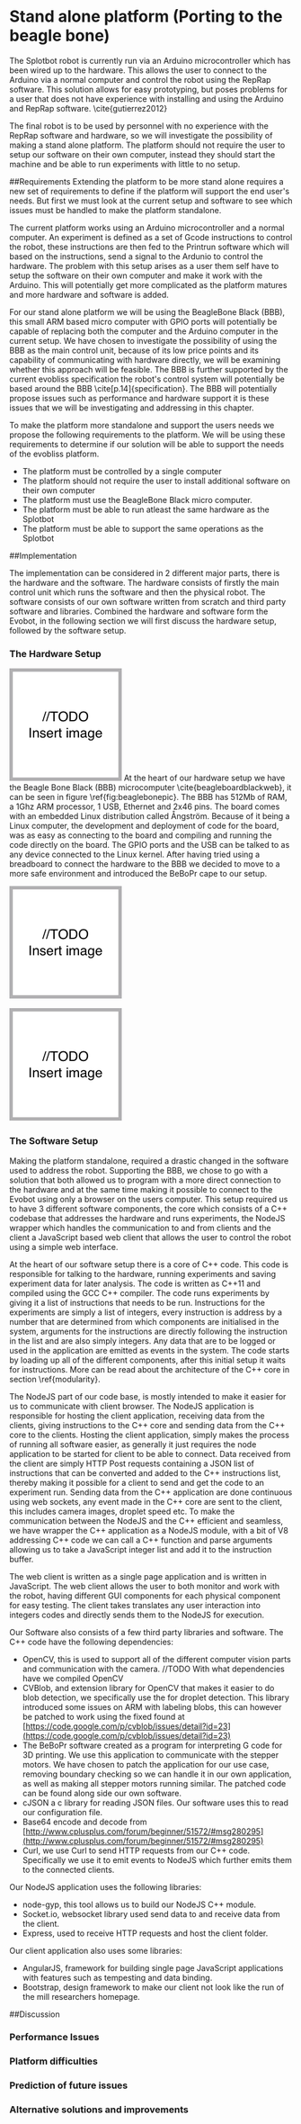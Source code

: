 
# Stand alone platform (Porting to the beagle bone)
The Splotbot robot is currently run via an Arduino microcontroller which has
been wired up to the hardware. This allows the user to connect to the Arduino
via a normal computer and control the robot using the RepRap software. This
solution allows for easy prototyping, but poses problems for a user that does
not have experience with installing and using the Arduino and RepRap software.
\cite{gutierrez2012}

The final robot is to be used by personnel with no experience with the RepRap
software and hardware, so we will investigate the possibility of making a stand
alone platform. The platform should not require the user to setup our software
on their own computer, instead they should start the machine and be able to run
experiments with little to no setup.

##Requirements
Extending the platform to be more stand alone requires a new set of requirements
to define if the platform will support the end user's needs. But first we must
look at the current setup and software to see which issues must be handled to
make the platform standalone.

<!-- Section describing the current solution, should go where? -->
The current platform works using an Arduino microcontroller and a normal
computer. An experiment is defined as a set of Gcode instructions to control the
robot, these instructions are then fed to the Printrun software which will based
on the instructions, send a signal to the Ardunio to control the hardware. The
problem with this setup arises as a user them self have to setup the software on
their own computer and make it work with the Arduino. This will potentially get
more complicated as the platform matures and more hardware and software is
added.

<!-- Beagle bone -->
For our stand alone platform we will be using the BeagleBone Black (BBB), this
small ARM based micro computer with GPIO ports will potentially be capable of
replacing both the computer and the Arduino computer in the current setup. We
have chosen to investigate the possibility of using the BBB as the main control
unit, because of its low price points and its capability of communicating with
hardware directly, we will be examining whether this approach will be feasible.
The BBB is further supported by the current evobliss specification the robot's
control system will potentially be based around the BBB
\cite[p.14]{specification}. The BBB will potentially propose issues such as
performance and hardware support it is these issues that we will be
investigating and addressing in this chapter.

<!-- End Requirements -->
To make the platform more standalone and support the users needs we
propose the following requirements to the platform. We will be using these
requirements to determine if our solution will be able to support the needs of
the evobliss platform.

* The platform must be controlled by a single computer
* The platform should not require the user to install additional software on
  their own computer
* The platform must use the BeagleBone Black micro computer.
* The platform must be able to run atleast the same hardware as the Splotbot
* The platform must be able to support the same operations as the Splotbot


##Implementation
<!-- Overall -->
The implementation can be considered in 2 different major parts, there is the
hardware and the software. The hardware consists of firstly the main control
unit which runs the software and then the physical robot. The software consists
of our own software written from scratch and third party software and libraries.
Combined the hardware and software form the Evobot, in the following section we
will first discuss the hardware setup, followed by the software setup.

### The Hardware Setup
<!-- The Beaglone bone -->
![The Beaglone Bone Black \label{fig:beaglebonepic}](images/todo.png)
At the heart of our hardware setup we have the Beagle Bone Black (BBB)
microcomputer \cite{beagleboardblackweb}, it can be seen in figure
\ref{fig:beaglebonepic}. The BBB has 512Mb of RAM, a 1Ghz ARM processor, 1 USB,
Ethernet and 2x46 pins. The board comes with an embedded Linux distribution
called Ångström. Because of it being a Linux computer, the development and
deployment of code for the board, was as easy as connecting to the board and
compiling and running the code directly on the board. The GPIO ports and the USB
can be talked to as any device connected to the Linux kernel. After having tried
using a breadboard to connect the hardware to the BBB we decided to move to a
more safe environment and introduced the BeBoPr cape to our setup.

<!-- The cape -->
![The Beaglone Bone Black on the BeBoPr cape \label{fig:beboprpic}](images/todo.png)

<!-- The physical robot, motors, frame, etc. -->
![The Evobot \label{fig:evobotpic}](images/todo.png)

### The Software Setup
Making the platform standalone, required a drastic changed in the software
used to address the robot. Supporting the BBB, we chose to go with a solution
that both allowed us to program with a more direct connection to the hardware
and at the same time making it possible to connect to the Evobot using only a
browser on the users computer. This setup required us to have 3 different
software components, the core which consists of a C++ codebase that addresses
the hardware and runs experiments, the NodeJS wrapper which handles the
communication to and from clients and the client a JavaScript based web client
that allows the user to control the robot using a simple web interface.

<!-- The core c++ -->
At the heart of our software setup there is a core of C++ code. This code is
responsible for talking to the hardware, running experiments and saving
experiment data for later analysis. The code is written as C++11 and compiled
using the GCC C++ compiler. The code runs experiments by giving it a list of
instructions that needs to be run. Instructions for the experiments are simply a
list of integers, every instruction is address by a number that are determined
from which components are initialised in the system, arguments for the
instructions are directly following the instruction in the list and are also
simply integers. Any data that are to be logged or used in the application are
emitted as events in the system. The code starts by loading up all of the
different components, after this initial setup it waits for instructions. More
can be read about the architecture of the C++ core in section \ref{modularity}.

<!-- NodeJS -->
The NodeJS part of our code base, is mostly intended to make it easier for us to
communicate with client browser. The NodeJS application is responsible for
hosting the client application, receiving data from the clients, giving
instructions to the C++ core and sending data from the C++ core to the clients.
Hosting the client application, simply makes the process of running all software
easier, as generally it just requires the node application to be started for
client to be able to connect. Data received from the client are simply HTTP Post
requests containing a JSON list of instructions that can be converted and added
to the C++ instructions list, thereby making it possible for a client to send
and get the code to an experiment run. Sending data from the C++ application are
done continuous using web sockets, any event made in the C++ core are sent to
the client, this includes camera images, droplet speed etc. To make the
communication between the NodeJS and the C++ efficient and seamless, we have
wrapper the C++ application as a NodeJS module, with a bit of V8 addressing C++
code we can call a C++ function and parse arguments allowing us to take a
JavaScript integer list and add it to the instruction buffer.

<!-- Client -->
The web client is written as a single page application and is written in
JavaScript. The web client allows the user to both monitor and work with the
robot, having different GUI components for each physical component for easy
testing. The client takes translates any user interaction into integers codes
and directly sends them to the NodeJS for execution.


<!-- Third party software used -->
Our Software also consists of a few third party libraries and software. The C++
code have the following dependencies:

* OpenCV, this is used to support all of the different computer vision parts and
  communication with the camera. //TODO With what dependencies have we compiled
  OpenCV
* CVBlob, and extension library for OpenCV that makes it easier to do blob
  detection, we specifically use the for droplet detection. This library
  introduced some issues on ARM with labeling blobs, this can however be patched
  to work using the fixed found at
  [https://code.google.com/p/cvblob/issues/detail?id=23](https://code.google.com/p/cvblob/issues/detail?id=23)
* The BeBoPr software created as a program for interpreting G code for 3D
  printing. We use this application to communicate with the stepper motors. We
  have chosen to patch the application for our use case, removing boundary
  checking so we can handle it in our own application, as well as making all
  stepper motors running similar. The patched code can be found along side our
  own software.
* cJSON a c library for reading JSON files. Our software uses this to read our
  configuration file.
* Base64 encode and decode from
  [http://www.cplusplus.com/forum/beginner/51572/#msg280295](http://www.cplusplus.com/forum/beginner/51572/#msg280295)
* Curl, we use Curl to send HTTP requests from our C++ code. Specifically we
  use it to emit events to NodeJS which further emits them to the connected
  clients.

Our NodeJS application uses the following libraries:

* node-gyp, this tool allows us to build our NodeJS C++ module.
* Socket.io, websocket library used send data to and receive data from the
  client.
* Express, used to receive HTTP requests and host the client folder.

Our client application also uses some libraries:

* AngularJS, framework for building single page JavaScript applications with
  features such as tempesting and data binding.
* Bootstrap, design framework to make our client not look like the run of the
  mill researchers homepage.

##Discussion

### Performance Issues

### Platform difficulties

### Prediction of future issues

### Alternative solutions and improvements

